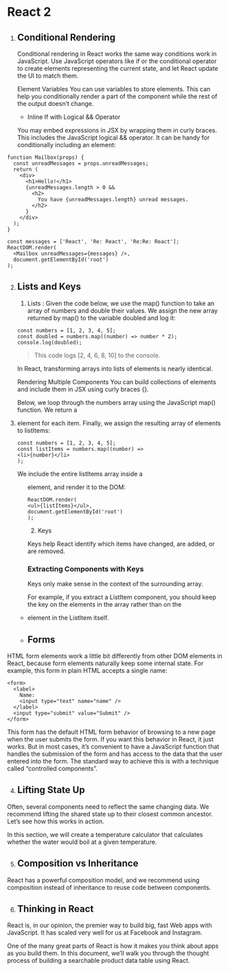 # React 2

1. ## Conditional Rendering
    Conditional rendering in React works the same way conditions work in JavaScript. Use JavaScript operators like if or the conditional operator to create elements representing the current state, and let React update the UI to match them.

    Element Variables
You can use variables to store elements. This can help you conditionally render a part of the component while the rest of the output doesn’t change.    

    - Inline If with Logical && Operator

    You may embed expressions in JSX by wrapping them in curly braces. This includes the JavaScript logical && operator. It can be handy for conditionally including an element:
```
function Mailbox(props) {
  const unreadMessages = props.unreadMessages;
  return (
    <div>
      <h1>Hello!</h1>
      {unreadMessages.length > 0 &&
        <h2>
          You have {unreadMessages.length} unread messages.
        </h2>
      }
    </div>
  );
}

const messages = ['React', 'Re: React', 'Re:Re: React'];
ReactDOM.render(
  <Mailbox unreadMessages={messages} />,
  document.getElementById('root')
);
```


2. ## Lists and Keys
    1. Lists :
    Given the code below, we use the map() function to take an array of numbers and double their values. We assign the new array returned by map() to the variable doubled and log it:

    ```
    const numbers = [1, 2, 3, 4, 5];
    const doubled = numbers.map((number) => number * 2);
    console.log(doubled);

    ```
    > This code logs [2, 4, 6, 8, 10] to the console.

    In React, transforming arrays into lists of elements is nearly identical.

    Rendering Multiple Components
    You can build collections of elements and include them in JSX using curly braces {}.

    Below, we loop through the numbers array using the JavaScript map() function. We return a <li> element for each item. Finally, we assign the resulting array of elements to listItems:
    ```
    const numbers = [1, 2, 3, 4, 5];
    const listItems = numbers.map((number) =>
    <li>{number}</li>
    );

    ```
    We include the entire listItems array inside a <ul> element, and render it to the DOM:

    ```
    ReactDOM.render(
    <ul>{listItems}</ul>,
    document.getElementById('root')
    );

    ```
    
    2. Keys

    Keys help React identify which items have changed, are added, or are removed.

    ### Extracting Components with Keys
    Keys only make sense in the context of the surrounding array.

    For example, if you extract a ListItem component, you should keep the key on the <ListItem /> elements in the array rather than on the <li> element in the ListItem itself.


3. ## Forms


HTML form elements work a little bit differently from other DOM elements in React, because form elements naturally keep some internal state. For example, this form in plain HTML accepts a single name:
```
<form>
  <label>
    Name:
    <input type="text" name="name" />
  </label>
  <input type="submit" value="Submit" />
</form>
```
This form has the default HTML form behavior of browsing to a new page when the user submits the form. If you want this behavior in React, it just works. But in most cases, it’s convenient to have a JavaScript function that handles the submission of the form and has access to the data that the user entered into the form. The standard way to achieve this is with a technique called “controlled components”.

4. ## Lifting State Up

Often, several components need to reflect the same changing data. We recommend lifting the shared state up to their closest common ancestor. Let’s see how this works in action.

In this section, we will create a temperature calculator that calculates whether the water would boil at a given temperature.

5. ## Composition vs Inheritance

React has a powerful composition model, and we recommend using composition instead of inheritance to reuse code between components.


6. ## Thinking in React

React is, in our opinion, the premier way to build big, fast Web apps with JavaScript. It has scaled very well for us at Facebook and Instagram.

One of the many great parts of React is how it makes you think about apps as you build them. In this document, we’ll walk you through the thought process of building a searchable product data table using React.

